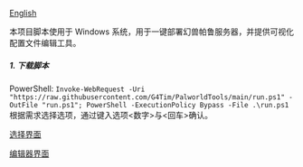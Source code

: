 [English](README-EN.md)<br>

本项目脚本使用于 Windows 系统，用于一键部署幻兽帕鲁服务器，并提供可视化配置文件编辑工具。<br>

##### 1. 下载脚本<br>

PowerShell: `Invoke-WebRequest -Uri "https://raw.githubusercontent.com/G4Tim/PalworldTools/main/run.ps1" -OutFile "run.ps1"; PowerShell -ExecutionPolicy Bypass -File .\run.ps1`<br>
根据需求选择选项，通过键入选项<数字>与<回车>确认。<br>

[选择界面](pics/main.png)

[编辑器界面](pics/Editor-CN_0.1.png)
